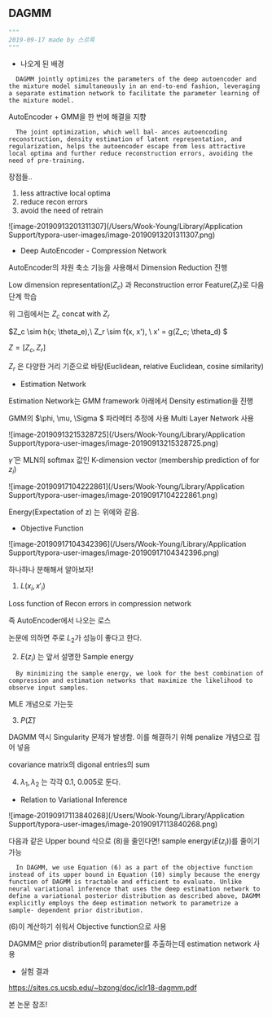 ## DAGMM

```python
"""
2019-09-17 made by 스르륵
"""
```

- 나오게 된 배경 

```
  DAGMM jointly optimizes the parameters of the deep autoencoder and the mixture model simultaneously in an end-to-end fashion, leveraging a separate estimation network to facilitate the parameter learning of the mixture model.
```

  AutoEncoder + GMM을 한 번에 해결을 지향

```
  The joint optimization, which well bal- ances autoencoding reconstruction, density estimation of latent representation, and regularization, helps the autoencoder escape from less attractive local optima and further reduce reconstruction errors, avoiding the need of pre-training.
```

장점들.. 

1. less attractive local optima
2. reduce recon errors
3. avoid the need of retrain

![image-20190913201311307](/Users/Wook-Young/Library/Application Support/typora-user-images/image-20190913201311307.png)

- Deep AutoEncoder - Compression Network

AutoEncoder의 차원 축소 기능을 사용해서 Dimension Reduction 진행

Low dimension representation($Z_c$) 과 Reconstruction error Feature($Z_r$)로 다음 단계 학습

위 그림에서는 $Z_{c}$ concat with $Z_r$

$Z_c \sim  h(x; \theta_e),\ Z_r \sim f(x, x'), \ x' = g(Z_c; \theta_d) $

$Z = [Z_c, Z_r]$

$Z_r$ 은 다양한 거리 기준으로 바탕(Euclidean, relative Euclidean, cosine similarity)

- Estimation Network 

Estimation  Network는 GMM framework 아래에서 Density estimation을 진행

GMM의 $\phi, \mu, \Sigma $ 파라메터 추정에 사용 Multi Layer Network 사용

![image-20190913215328725](/Users/Wook-Young/Library/Application Support/typora-user-images/image-20190913215328725.png)

$\hat\gamma$ 은 MLN의 softmax 값인 K-dimension vector (membership prediction of for $z_i$)

![image-20190917104222861](/Users/Wook-Young/Library/Application Support/typora-user-images/image-20190917104222861.png)

Energy(Expectation of z) 는 위에와 같음.

- Objective Function

![image-20190917104342396](/Users/Wook-Young/Library/Application Support/typora-user-images/image-20190917104342396.png)

하나하나 분해해서 알아보자!

1. $L(x_i, x'_i)$ 

Loss function of Recon errors in compression network 

즉 AutoEncoder에서 나오는 로스 

논문에 의하면 주로 $L_2$가 성능이 좋다고 한다. 



2. $E(z_i)$ 는 앞서 설명한 Sample energy

```
  By minimizing the sample energy, we look for the best combination of compression and estimation networks that maximize the likelihood to observe input samples.
```

MLE 개념으로 가는듯



3. $P(\hat\Sigma)$ 

DAGMM 역시 Singularity 문제가 발생함. 이를 해결하기 위해 penalize 개념으로 집어 넣음

covariance matrix의 digonal entries의 sum 



4. $\lambda_1, \lambda_2$ 는 각각 0.1, 0.005로 둔다.



- Relation to Variational Inference

![image-20190917113840268](/Users/Wook-Young/Library/Application Support/typora-user-images/image-20190917113840268.png)

다음과 같은 Upper bound 식으로 (8)을 줄인다면! sample energy($E(z_i)$)를 줄이기 가능

```
  In DAGMM, we use Equation (6) as a part of the objective function instead of its upper bound in Equation (10) simply because the energy function of DAGMM is tractable and efficient to evaluate. Unlike neural variational inference that uses the deep estimation network to define a variational posterior distribution as described above, DAGMM explicitly employs the deep estimation network to parametrize a sample- dependent prior distribution.
```

(6)이 계산하기 쉬워서 Objective function으로 사용

DAGMM은 prior distribution의 parameter를 추출하는데 estimation network 사용



- 실험 결과 

https://sites.cs.ucsb.edu/~bzong/doc/iclr18-dagmm.pdf

본 논문 참조!
